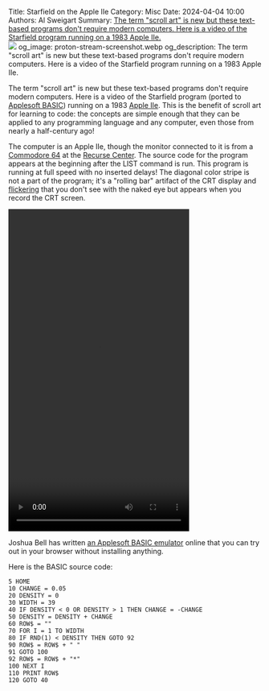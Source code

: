 Title: Starfield on the Apple IIe
Category: Misc
Date: 2024-04-04 10:00
Authors: Al Sweigart
Summary: <a href="{filename}apple-iie-starfield.md">The term "scroll art" is new but these text-based programs don't require modern computers. Here is a video of the Starfield program running on a 1983 Apple IIe.<br><img src="{static}/images/apple-iie-starfield.webp" class="scrollArtPreview"></a>
og_image: proton-stream-screenshot.webp
og_description: The term "scroll art" is new but these text-based programs don't require modern computers. Here is a video of the Starfield program running on a 1983 Apple IIe.

<!-- For some reason, we need this image otherwise the screenshot in the Summary won't appear. I have display: none because I don't want the image to show up in the page. -->
<img src="{static}/images/apple-iie-starfield.webp" style="display: none;">

The term "scroll art" is new but these text-based programs don't require modern computers. Here is a video of the Starfield program (ported to [Applesoft BASIC](https://en.wikipedia.org/wiki/Applesoft_BASIC)) running on a 1983 [Apple IIe](https://en.wikipedia.org/wiki/Apple_IIe). This is the benefit of scroll art for learning to code: the concepts are simple enough that they can be applied to any programming language and any computer, even those from nearly a half-century ago!

The computer is an Apple IIe, though the monitor connected to it is from a [Commodore 64](https://en.wikipedia.org/wiki/Commodore_64) at the [Recurse Center](https://en.wikipedia.org/wiki/Recurse_Center). The source code for the program appears at the beginning after the LIST command is run. This program is running at full speed with no inserted delays! The diagonal color stripe is not a part of the program; it's a "rolling bar" artifact of the CRT display and [flickering](https://en.wikipedia.org/wiki/Flicker_(screen)) that you don't see with the naked eye but appears when you record the CRT screen.

<video width="360" height="640" controls class="scrollArtPreview">
    <source src="{static}/images/apple-iie-starfield.mp4" type="video/mp4">
    Your browser does not support the video tag.
</video>

Joshua Bell has written [an Applesoft BASIC emulator](https://www.calormen.com/jsbasic/) online that you can try out in your browser without installing anything.

Here is the BASIC source code:

```
5 HOME
10 CHANGE = 0.05
20 DENSITY = 0
30 WIDTH = 39
40 IF DENSITY < 0 OR DENSITY > 1 THEN CHANGE = -CHANGE
50 DENSITY = DENSITY + CHANGE
60 ROW$ = ""
70 FOR I = 1 TO WIDTH
80 IF RND(1) < DENSITY THEN GOTO 92
90 ROW$ = ROW$ + " "
91 GOTO 100
92 ROW$ = ROW$ + "*"
100 NEXT I
110 PRINT ROW$
120 GOTO 40
```

